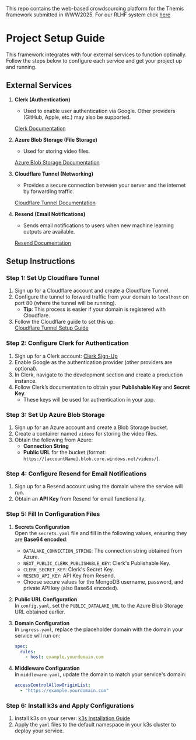 This repo contains the web-based crowdsourcing platform for the Themis framework submitted in WWW2025. For our RLHF system click [here](https://anonymous.4open.science/r/Themis-157E/README.md)

# Project Setup Guide

This framework integrates with four external services to function optimally. Follow the steps below to configure each service and get your project up and running.

## External Services

1. **Clerk (Authentication)**

   - Used to enable user authentication via Google. Other providers (GitHub, Apple, etc.) may also be supported.

   [Clerk Documentation](https://clerk.com/)

2. **Azure Blob Storage (File Storage)**

   - Used for storing video files.

   [Azure Blob Storage Documentation](https://docs.microsoft.com/en-us/azure/storage/blobs/)

3. **Cloudflare Tunnel (Networking)**

   - Provides a secure connection between your server and the internet by forwarding traffic.

   [Cloudflare Tunnel Documentation](https://developers.cloudflare.com/cloudflare-one/connections/connect-networks/)

4. **Resend (Email Notifications)**

   - Sends email notifications to users when new machine learning outputs are available.

   [Resend Documentation](https://resend.com/)

## Setup Instructions

### Step 1: Set Up Cloudflare Tunnel

1. Sign up for a Cloudflare account and create a Cloudflare Tunnel.
2. Configure the tunnel to forward traffic from your domain to `localhost` on port 80 (where the tunnel will be running).
   - **Tip**: This process is easier if your domain is registered with Cloudflare.
3. Follow the Cloudflare guide to set this up:  
   [Cloudflare Tunnel Setup Guide](https://developers.cloudflare.com/cloudflare-one/connections/connect-networks/)

### Step 2: Configure Clerk for Authentication

1. Sign up for a Clerk account: [Clerk Sign-Up](https://clerk.com/)
2. Enable Google as the authentication provider (other providers are optional).
3. In Clerk, navigate to the development section and create a production instance.
4. Follow Clerk’s documentation to obtain your **Publishable Key** and **Secret Key**.
   - These keys will be used for authentication in your app.

### Step 3: Set Up Azure Blob Storage

1. Sign up for an Azure account and create a Blob Storage bucket.
2. Create a container named `videos` for storing the video files.
3. Obtain the following from Azure:
   - **Connection String**
   - **Public URL** for the bucket (format: `https://[accountName].blob.core.windows.net/videos/`).

### Step 4: Configure Resend for Email Notifications

1. Sign up for a Resend account using the domain where the service will run.
2. Obtain an **API Key** from Resend for email functionality.

### Step 5: Fill In Configuration Files

1. **Secrets Configuration**  
   Open the `secrets.yaml` file and fill in the following values, ensuring they are **Base64 encoded**:

   - `DATALAKE_CONNECTION_STRING`: The connection string obtained from Azure.
   - `NEXT_PUBLIC_CLERK_PUBLISHABLE_KEY`: Clerk's Publishable Key.
   - `CLERK_SECRET_KEY`: Clerk's Secret Key.
   - `RESEND_API_KEY`: API Key from Resend.
   - Choose secure values for the MongoDB username, password, and private API key (also Base64 encoded).

2. **Public URL Configuration**  
   In `config.yaml`, set the `PUBLIC_DATALAKE_URL` to the Azure Blob Storage URL obtained earlier.

3. **Domain Configuration**  
   In `ingress.yaml`, replace the placeholder domain with the domain your service will run on:

   ```yaml
   spec:
     rules:
       - host: example.yourdomain.com
   ```

4. **Middleware Configuration**  
   In `middleware.yaml`, update the domain to match your service's domain:

   ```yaml
   accessControlAllowOriginList:
     - "https://example.yourdomain.com"
   ```

### Step 6: Install k3s and Apply Configurations

1. Install k3s on your server: [k3s Installation Guide](https://k3s.io/)
2. Apply the `yaml` files to the default namespace in your k3s cluster to deploy your service.
